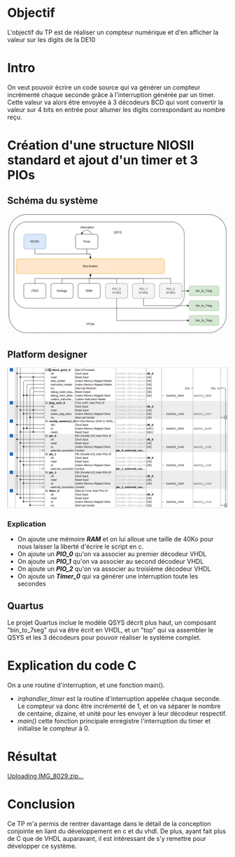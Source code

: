 # Objectif
L'objectif du TP est de réaliser un compteur numérique et d'en afficher la valeur sur les digits de la DE10

# Intro
On veut pouvoir écrire un code source qui va générer un compteur incrémenté chaque seconde grâce à l'interruption générée par un timer.
Cette valeur va alors être envoyée à 3 décodeurs BCD qui vont convertir la valeur sur 4 bits en entrée pour allumer les digits correspondant au nombre reçu.

# Création d'une structure NIOSII standard et ajout d'un timer et 3 PIOs
## Schéma du système
![Alt text](systeme_complet-1.png)

## Platform designer
![Alt text](modele_qsys-1.png)

### Explication
- On ajoute une mémoire ***RAM*** et on lui alloue une taille de 40Ko pour nous laisser la liberté d'écrire le script en c.
- On ajoute un ***PIO_0*** qu'on va associer au premier décodeur VHDL
- On ajoute un ***PIO_1*** qu'on va associer au second décodeur VHDL
- On ajoute un ***PIO_2*** qu'on va associer au troisième décodeur VHDL
- On ajoute un ***Timer_0*** qui va générer une interruption toute les secondes

## Quartus
Le projet Quartus inclue le modèle QSYS décrit plus haut, un composant "bin_to_7seg" qui va être écrit en VHDL, et un "top" qui va assembler le QSYS et les 3 décodeurs pour pouvoir réaliser le système complet.

# Explication du code C
On a une routine d'interruption, et une fonction main().
- *irqhandler_timer* est la routine d'interruption appelée chaque seconde. Le compteur va donc être incrémenté de 1, et on va séparer le nombre de centaine, dizaine, et unité pour les envoyer à leur décodeur respectif.
- *main()* cette fonction principale enregistre l'interruption du timer et initialise le compteur à 0.

# Résultat
[Uploading IMG_8029.zip…]()


# Conclusion
Ce TP m'a permis de rentrer davantage dans le détail de la conception conjointe en liant du développement en c et du vhdl.
De plus, ayant fait plus de C que de VHDL auparavant, il est intéressant de s'y remettre pour développer ce système.
